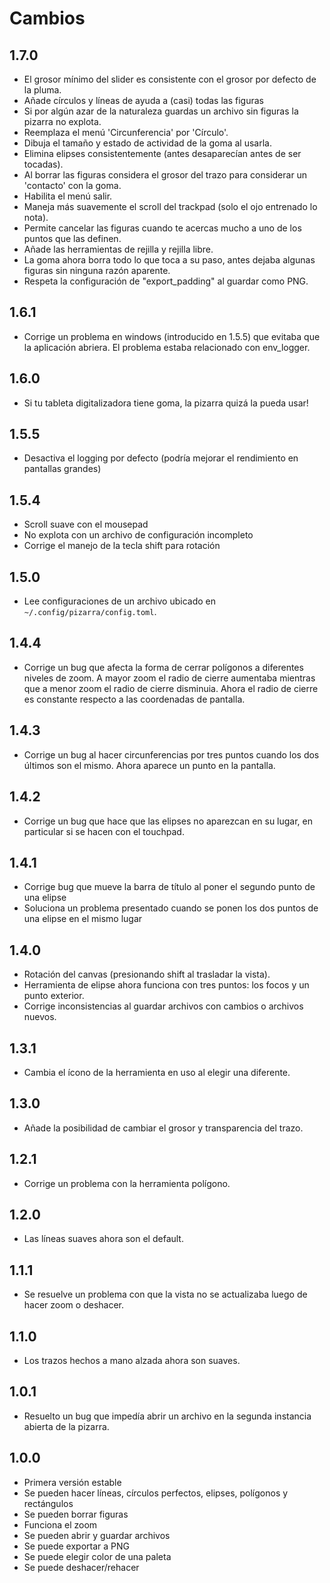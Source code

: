# Cambios

## 1.7.0

- El grosor mínimo del slider es consistente con el grosor por defecto de la
  pluma.
- Añade círculos y líneas de ayuda a (casi) todas las figuras
- Si por algún azar de la naturaleza guardas un archivo sin figuras la pizarra
  no explota.
- Reemplaza el menú 'Circunferencia' por 'Círculo'.
- Dibuja el tamaño y estado de actividad de la goma al usarla.
- Elimina elipses consistentemente (antes desaparecían antes de ser tocadas).
- Al borrar las figuras considera el grosor del trazo para considerar un
  'contacto' con la goma.
- Habilita el menú salir.
- Maneja más suavemente el scroll del trackpad (solo el ojo entrenado lo nota).
- Permite cancelar las figuras cuando te acercas mucho a uno de los puntos que
  las definen.
- Añade las herramientas de rejilla y rejilla libre.
- La goma ahora borra todo lo que toca a su paso, antes dejaba algunas figuras
  sin ninguna razón aparente.
- Respeta la configuración de "export_padding" al guardar como PNG.

## 1.6.1

- Corrige un problema en windows (introducido en 1.5.5) que evitaba que la
  aplicación abriera. El problema estaba relacionado con env_logger.

## 1.6.0

- Si tu tableta digitalizadora tiene goma, la pizarra quizá la pueda usar!

## 1.5.5

- Desactiva el logging por defecto (podría mejorar el rendimiento en pantallas
  grandes)

## 1.5.4

- Scroll suave con el mousepad
- No explota con un archivo de configuración incompleto
- Corrige el manejo de la tecla shift para rotación

## 1.5.0

- Lee configuraciones de un archivo ubicado en `~/.config/pizarra/config.toml`.

## 1.4.4

- Corrige un bug que afecta la forma de cerrar polígonos a diferentes niveles de
  zoom. A mayor zoom el radio de cierre aumentaba mientras que a menor zoom el
  radio de cierre disminuia. Ahora el radio de cierre es constante respecto a
  las coordenadas de pantalla.

## 1.4.3

- Corrige un bug al hacer circunferencias por tres puntos cuando los dos últimos
  son el mismo. Ahora aparece un punto en la pantalla.

## 1.4.2

- Corrige un bug que hace que las elipses no aparezcan en su lugar, en
  particular si se hacen con el touchpad.

## 1.4.1

- Corrige bug que mueve la barra de título al poner el segundo punto de una
  elipse
- Soluciona un problema presentado cuando se ponen los dos puntos de una elipse
  en el mismo lugar

## 1.4.0

- Rotación del canvas (presionando shift al trasladar la vista).
- Herramienta de elipse ahora funciona con tres puntos: los focos y un punto
  exterior.
- Corrige inconsistencias al guardar archivos con cambios o archivos nuevos.

## 1.3.1

- Cambia el ícono de la herramienta en uso al elegir una diferente.

## 1.3.0

- Añade la posibilidad de cambiar el grosor y transparencia del trazo.

## 1.2.1

- Corrige un problema con la herramienta polígono.

## 1.2.0

- Las líneas suaves ahora son el default.

## 1.1.1

- Se resuelve un problema con que la vista no se actualizaba luego de hacer zoom
  o deshacer.

## 1.1.0

- Los trazos hechos a mano alzada ahora son suaves.

## 1.0.1

- Resuelto un bug que impedía abrir un archivo en la segunda instancia abierta
  de la pizarra.

## 1.0.0

- Primera versión estable
- Se pueden hacer líneas, círculos perfectos, elipses, polígonos y rectángulos
- Se pueden borrar figuras
- Funciona el zoom
- Se pueden abrir y guardar archivos
- Se puede exportar a PNG
- Se puede elegir color de una paleta
- Se puede deshacer/rehacer
